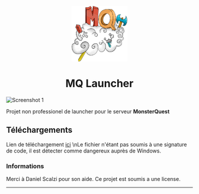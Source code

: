<p align="center"><img src="./app/assets/images/SealCircle.png" width="150px" height="150px" alt="aventium softworks"></p>

<h1 align="center">MQ Launcher</h1>


![Screenshot 1](https://cdn.discordapp.com/attachments/807287716411605022/808969742865793024/unknown.png)


Projet non professionel de launcher pour le serveur **MonsterQuest** 

## Téléchargements

Lien de téléchargement [ici](https://github.com/TakezoDev/mq-launcher-utils/releases)
\nLe fichier n'étant pas soumis à une signature de code, il est détecter comme dangereux auprès de Windows.

### Informations
Merci à Daniel Scalzi pour son aide.
Ce projet est soumis a une license.

---

